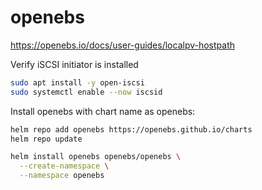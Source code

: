 # openebs

https://openebs.io/docs/user-guides/localpv-hostpath

Verify iSCSI initiator is installed
```bash
sudo apt install -y open-iscsi
sudo systemctl enable --now iscsid
```

Install openebs with chart name as openebs:
```bash
helm repo add openebs https://openebs.github.io/charts
helm repo update

helm install openebs openebs/openebs \
  --create-namespace \
  --namespace openebs
```

